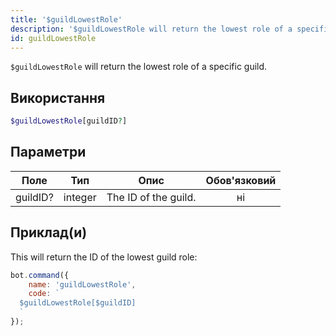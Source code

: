```yaml
---
title: '$guildLowestRole'
description: '$guildLowestRole will return the lowest role of a specific guild.'
id: guildLowestRole
---
```


`$guildLowestRole` will return the lowest role of a specific guild.

## Використання

```php
$guildLowestRole[guildID?]
```

## Параметри

| Поле     | Тип     | Опис                 | Обов'язковий |
| -------- | ------- | -------------------- |:------------:|
| guildID? | integer | The ID of the guild. |      ні      |

## Приклад(и)

This will return the ID of the lowest guild role:

```javascript
bot.command({
    name: 'guildLowestRole',
    code: `
  $guildLowestRole[$guildID]
  `
});
```

